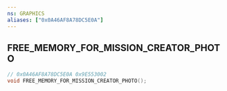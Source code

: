 ```yaml
---
ns: GRAPHICS
aliases: ["0x0A46AF8A78DC5E0A"]
---
```

## FREE_MEMORY_FOR_MISSION_CREATOR_PHOTO

```c
// 0x0A46AF8A78DC5E0A 0x9E553002
void FREE_MEMORY_FOR_MISSION_CREATOR_PHOTO();
```

